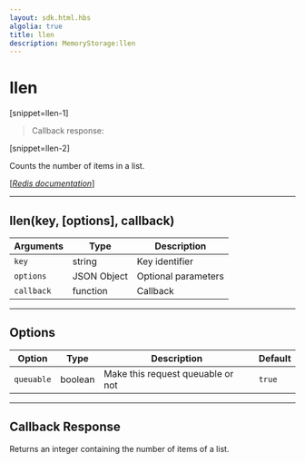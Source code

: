 ```yaml
---
layout: sdk.html.hbs
algolia: true
title: llen
description: MemoryStorage:llen
---
```

  

# llen

[snippet=llen-1]
> Callback response:

[snippet=llen-2]

Counts the number of items in a list.

[[_Redis documentation_]](https://redis.io/commands/llen)

---

## llen(key, [options], callback)

| Arguments | Type | Description |
|---------------|---------|----------------------------------------|
| `key` | string | Key identifier |
| `options` | JSON Object | Optional parameters |
| `callback` | function | Callback |

---

## Options

| Option | Type | Description | Default |
|---------------|---------|----------------------------------------|---------|
| `queuable` | boolean | Make this request queuable or not  | `true` |

---

## Callback Response

Returns an integer containing the number of items of a list.
